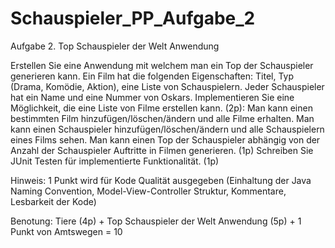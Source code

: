 # Schauspieler_PP_Aufgabe_2

Aufgabe 2. Top Schauspieler der Welt Anwendung

Erstellen Sie eine Anwendung mit welchem man ein Top der Schauspieler generieren kann. Ein Film hat die folgenden Eigenschaften: Titel, Typ (Drama, Komödie, Aktion), eine Liste von Schauspielern. Jeder Schauspieler hat ein Name und eine Nummer von Oskars.
Implementieren Sie eine Möglichkeit, die eine Liste von Filme erstellen kann. (2p):
Man kann einen bestimmten Film hinzufügen/löschen/ändern und alle Filme erhalten.
Man kann einen Schauspieler hinzufügen/löschen/ändern und alle Schauspielern eines Films sehen.
Man kann einen Top der Schauspieler abhängig von der Anzahl der Schauspieler Auftritte in Filmen generieren. (1p)
Schreiben Sie JUnit Testen für implementierte Funktionalität. (1p)


Hinweis: 1 Punkt wird für Kode Qualität ausgegeben (Einhaltung der Java Naming Convention, Model-View-Controller Struktur, Kommentare, Lesbarkeit der Kode)

Benotung: 
Tiere (4p) + Top Schauspieler der Welt Anwendung (5p) + 1 Punkt von Amtswegen = 10
